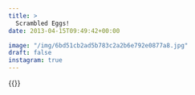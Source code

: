 ```yaml
---
title: >
  Scrambled Eggs!
date: 2013-04-15T09:49:42+00:00

image: "/img/6bd51cb2ad5b783c2a2b6e792e0877a8.jpg"
draft: false
instagram: true
---
```


{{<photo src="/img/6bd51cb2ad5b783c2a2b6e792e0877a8.jpg">}}
